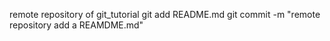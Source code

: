 remote repository of git_tutorial
git add README.md
git commit -m "remote repository add a REAMDME.md"
